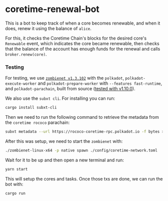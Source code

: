 # coretime-renewal-bot

This is a bot to keep track of when a core becomes renewable, and when it does,
renew it using the balance of `alice`.

For this, it checks the Coretime Chain's blocks for the desired core's `Renewable`
event, which indicates the core became renewable, then checks that the balance 
of the account has enough funds for the renewal and calls `broker.renew(core)`.

### Testing

For testing, we use [`zombienet v1.3.102`](https://github.com/paritytech/zombienet/tree/v1.3.102)
with the `polkadot`, `polkadot-execute-worker` and `polkadot-prepare-worker` with
`--features fast-runtime`, and `polkadot-parachain`,
built from source ([tested with v1.10.0](https://github.com/paritytech/polkadot-sdk/tree/polkadot-v1.10.0)).

We also use the `subxt cli`. For installing you can run:
```bash
cargo install subxt-cli
```

Then we need to run the following command to retrieve the metadata from the `coretime rococo` parachain:
```bash
subxt metadata --url https://rococo-coretime-rpc.polkadot.io -f bytes > metadata.scale
```
After this was setup, we need to start the `zombienet` with:
```bash
./zombienet-linux-x64 -p native spawn ./config/coretime-network.toml
```
Wait for it to be up and then open a new terminal and run:
```bash
yarn start
```
This will setup the cores and tasks. Once those txs are done, we can run the bot with:

```bash
cargo run
```
